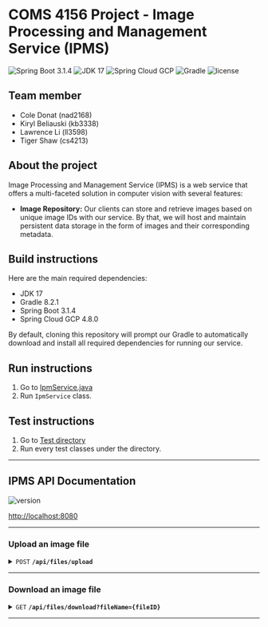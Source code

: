 # COMS 4156 Project - Image Processing and Management Service (IPMS)

![Spring Boot 3.1.4](https://img.shields.io/badge/Spring%20Boot-3.1.4-brightgreen.svg)
![JDK 17](https://img.shields.io/badge/JDK-17-brightgreen.svg)
![Spring Cloud GCP](https://img.shields.io/badge/SpringCloudGCP-4.8.0-brightgreen.svg)
![Gradle](https://img.shields.io/badge/Gradle-8.2.1-yellowgreen.svg)
![license](https://img.shields.io/badge/license-Apache--2.0-blue.svg)

## Team member
- Cole Donat (nad2168)
- Kiryl Beliauski (kb3338)
- Lawrence Li (ll3598)
- Tiger Shaw (cs4213)

## About the project

Image Processing and Management Service (IPMS) is a web service that 
offers a multi-faceted solution in computer vision with several features:

- **Image Repository:** Our clients can store and retrieve images based on unique 
image IDs with our service. By that, we will host and maintain persistent data 
storage in the form of images and their corresponding metadata. 

## Build instructions

Here are the main required dependencies:
- JDK 17
- Gradle 8.2.1
- Spring Boot 3.1.4
- Spring Cloud GCP 4.8.0

By default, cloning this repository will prompt our Gradle 
to automatically download and install all required dependencies 
for running our service.

## Run instructions

1. Go to [IpmService.java](src/main/java/com/project/ipms/IpmService.java)
2. Run `IpmService` class.

## Test instructions

1. Go to [Test directory](src/test/java/com/project/ipms)
2. Run every test classes under the directory.

------------------------------------------------------------------------------------------
## IPMS API Documentation

![version](https://img.shields.io/badge/Version-0.0.1--SNAPSHOT-brightgreen.svg)

[http://localhost:8080](http://localhost:8080)

------------------------------------------------------------------------------------------

### Upload an image file

<details>
 <summary><code>POST</code> <code><b>/api/files/upload</b></code></summary>

#### Supported image file extensions

- `png`
- `jpg`
- `jpeg`

#### Parameters

> | name | type     | data type           | description                                        |
> |------|----------|---------------------|----------------------------------------------------|
> | file | required | multipart/form-data | Uploaded image file contents via multipart request |

#### Responses

> | http code | content-type       | response                                                                                                                                      |
> |-----------|--------------------|-----------------------------------------------------------------------------------------------------------------------------------------------|
> | `200`     | `application/json` | `{"responseMessage": "File uploaded successfully", "statusCode": 200}`                                                                        |
> | `400`     | `application/json` | `{"responseMessage": "File has no content or file is null", "statusCode": 400}`                                                               |
> | `400`     | `application/json` | `{"responseMessage": "Current request is not a multipart request", "statusCode": 400}`                                                        |
> | `415`     | `application/json` | `{"responseMessage": "Not a supported file type", "statusCode": 415}`                                                                         |                                                     
> | `500`     | `application/json` | `{"responseMessage": "{Any other interval server error messages (e.g. file access errors, temporary store fails, etc.)}", "statusCode": 500}` |

</details>

------------------------------------------------------------------------------------------

### Download an image file

<details>
 <summary><code>GET</code> <code><b>/api/files/download?fileName={fileID}</b></code></summary>

#### Parameters

> | name     |  type     | data type | description                         |
> |----------|-----------|-----------|-------------------------------------|
> | `fileID` |  required | string    | The specified image ID for download |

#### Responses

> | http code | content-type               | response                                                              |
> |-----------|----------------------------|-----------------------------------------------------------------------|
> | `200`     | `application/octet-stream` | Image file content download                                           |
> | `400`     | `application/json`         | `{"responseMessage": "Filename is null or empty", "statusCode": 400}` |
> | `404`     | `application/json`         | `{"responseMessage": "File does not exist", "statusCode": 404}`       |

</details>

------------------------------------------------------------------------------------------








